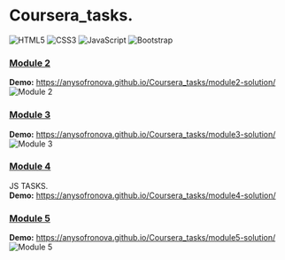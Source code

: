 # Coursera_tasks. 
![HTML5](https://img.shields.io/badge/html5-%23E34F26.svg?style=for-the-badge&logo=html5&logoColor=white) ![CSS3](https://img.shields.io/badge/css3-%231572B6.svg?style=for-the-badge&logo=css3&logoColor=white) ![JavaScript](https://img.shields.io/badge/javascript-%23323330.svg?style=for-the-badge&logo=javascript&logoColor=%23F7DF1E) ![Bootstrap](https://img.shields.io/badge/bootstrap-%23563D7C.svg?style=for-the-badge&logo=bootstrap&logoColor=white)  

### [Module 2](https://github.com/jhu-ep-coursera/fullstack-course4/blob/master/assignments/assignment2/Assignment-2.md)  
**Demo:** https://anysofronova.github.io/Coursera_tasks/module2-solution/  
![Module 2](https://i.postimg.cc/tTmm1m4c/2022-03-21-08-23-09.png)

### [Module 3](https://github.com/jhu-ep-coursera/fullstack-course4/blob/master/assignments/assignment3/Assignment-3.md)  
**Demo:** https://anysofronova.github.io/Coursera_tasks/module3-solution/  
![Module 3](https://i.postimg.cc/9F2NDTmC/2022-03-21-08-30-11.png)

### [Module 4](https://github.com/jhu-ep-coursera/fullstack-course4/blob/master/assignments/assignment4/Assignment-4.md)  
JS TASKS.  
**Demo:** https://anysofronova.github.io/Coursera_tasks/module4-solution/

### [Module 5](https://github.com/jhu-ep-coursera/fullstack-course4/blob/master/assignments/assignment5/Assignment-5.md)  
**Demo:** https://anysofronova.github.io/Coursera_tasks/module5-solution/
![Module 5](https://i.postimg.cc/zf5kfQ51/2022-03-23-13-52-51.png)
